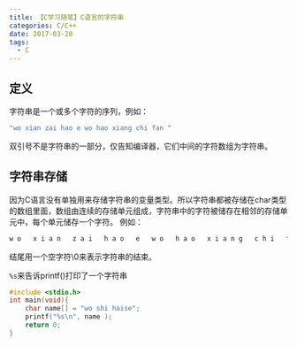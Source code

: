 ```yaml
---
title: 【C学习随笔】C语言的字符串
categories: C/C++
date: 2017-03-20
tags:
  - C
---
```

## 定义
字符串是一个或多个字符的序列，例如：
```c
"wo xian zai hao e wo hao xiang chi fan "
```
双引号不是字符串的一部分，仅告知编译器，它们中间的字符数组为字符串。


## 字符串存储
因为C语言没有单独用来存储字符串的变量类型。所以字符串都被存储在char类型的数组里面，数组由连续的存储单元组成，字符串中的字符被储存在相邻的存储单元中，每个单元储存一个字符。
例如：
```c
w o   x i a n   z a i   h a o   e   w o   h a o   x i a n g   c h i   f a n \0
```
结尾用一个空字符\0来表示字符串的结束。

`%s`来告诉printf()打印了一个字符串
```c
#include <stdio.h>
int main(void){
	char name[] = "wo shi haise";
	printf("%s\n", name );
	return 0;
}
```
